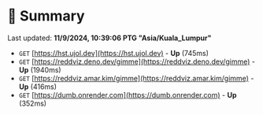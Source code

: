 # 📖 Summary
Last updated: **11/9/2024, 10:39:06 PTG "Asia/Kuala_Lumpur"**

- `GET` [https://hst.ujol.dev](https://hst.ujol.dev) - **Up** (745ms)
- `GET` [https://reddviz.deno.dev/gimme](https://reddviz.deno.dev/gimme) - **Up** (1940ms)
- `GET` [https://reddviz.amar.kim/gimme](https://reddviz.amar.kim/gimme) - **Up** (416ms)
- `GET` [https://dumb.onrender.com](https://dumb.onrender.com) - **Up** (352ms)
